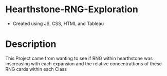 # Hearthstone-RNG-Exploration
- Created using JS, CSS, HTML and Tableau


# Description
This Project came from wanting to see if RNG within hearthstone was inscreasing with each expansion and the relative concentrattions of these RNG cards within each Class 

